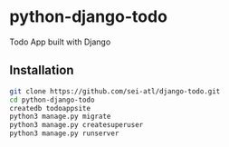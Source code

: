 # python-django-todo
Todo App built with Django


## Installation
```bash
git clone https://github.com/sei-atl/django-todo.git
cd python-django-todo
createdb todoappsite
python3 manage.py migrate
python3 manage.py createsuperuser
python3 manage.py runserver
```
